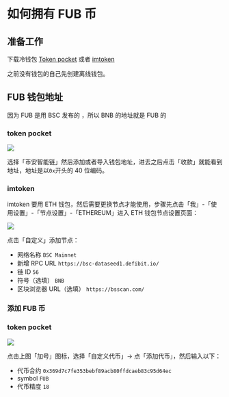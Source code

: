 # 如何拥有 FUB 币

## 准备工作

下载冷钱包 [Token pocket](https://www.tokenpocket.pro/) 或者 [imtoken](https://token.im/)

之前没有钱包的自己先创建离线钱包。

## FUB 钱包地址

因为 FUB 是用 BSC 发布的 ，所以 BNB 的地址就是 FUB 的

### token pocket

![](/3071620810420.jpg)

选择「币安智能链」然后添加或者导入钱包地址，进去之后点击「收款」就能看到地址，地址是以`0x`开头的 40 位编码。

### imtoken

imtoken 要用 ETH 钱包，然后需要更换节点才能使用，步骤先点击「我」-「使用设置」-「节点设置」-「ETHEREUM」进入 ETH 钱包节点设置页面：

![](/343432424234.png)

点击「自定义」添加节点：

- 网络名称 `BSC Mainnet`
- 新增 RPC URL `https://bsc-dataseed1.defibit.io/`
- 链 ID  `56`
- 符号（选填） `BNB`
- 区块浏览器 URL（选填） `https://bsscan.com/`

### 添加 FUB 币

### token pocket

![](/1620810920748.jpg)

点击上图「加号」图标，选择「自定义代币」-> 点「添加代币」，然后输入以下：

- 代币合约 `0x369d7c7fe353bebf89acb80ffdcaeb83c95d64ec`
- symbol `FUB`
- 代币精度 `18`
